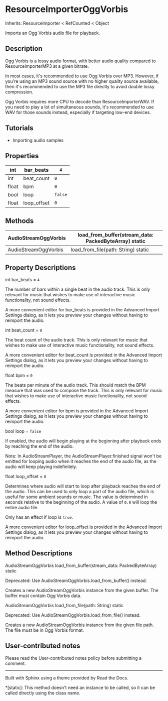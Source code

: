 # ResourceImporterOggVorbis

Inherits: ResourceImporter < RefCounted < Object

Imports an Ogg Vorbis audio file for playback.

## Description

Ogg Vorbis is a lossy audio format, with better audio quality compared to
ResourceImporterMP3 at a given bitrate.

In most cases, it's recommended to use Ogg Vorbis over MP3. However, if you're
using an MP3 sound source with no higher quality source available, then it's
recommended to use the MP3 file directly to avoid double lossy compression.

Ogg Vorbis requires more CPU to decode than ResourceImporterWAV. If you need
to play a lot of simultaneous sounds, it's recommended to use WAV for those
sounds instead, especially if targeting low-end devices.

## Tutorials

  * Importing audio samples

## Properties

int | bar_beats | `4`  
---|---|---  
int | beat_count | `0`  
float | bpm | `0`  
bool | loop | `false`  
float | loop_offset | `0`  
  
## Methods

AudioStreamOggVorbis | load_from_buffer(stream_data: PackedByteArray) static  
---|---  
AudioStreamOggVorbis | load_from_file(path: String) static  
  
## Property Descriptions

int bar_beats = `4`

The number of bars within a single beat in the audio track. This is only
relevant for music that wishes to make use of interactive music functionality,
not sound effects.

A more convenient editor for bar_beats is provided in the Advanced Import
Settings dialog, as it lets you preview your changes without having to
reimport the audio.

int beat_count = `0`

The beat count of the audio track. This is only relevant for music that wishes
to make use of interactive music functionality, not sound effects.

A more convenient editor for beat_count is provided in the Advanced Import
Settings dialog, as it lets you preview your changes without having to
reimport the audio.

float bpm = `0`

The beats per minute of the audio track. This should match the BPM measure
that was used to compose the track. This is only relevant for music that
wishes to make use of interactive music functionality, not sound effects.

A more convenient editor for bpm is provided in the Advanced Import Settings
dialog, as it lets you preview your changes without having to reimport the
audio.

bool loop = `false`

If enabled, the audio will begin playing at the beginning after playback ends
by reaching the end of the audio.

Note: In AudioStreamPlayer, the AudioStreamPlayer.finished signal won't be
emitted for looping audio when it reaches the end of the audio file, as the
audio will keep playing indefinitely.

float loop_offset = `0`

Determines where audio will start to loop after playback reaches the end of
the audio. This can be used to only loop a part of the audio file, which is
useful for some ambient sounds or music. The value is determined in seconds
relative to the beginning of the audio. A value of `0.0` will loop the entire
audio file.

Only has an effect if loop is `true`.

A more convenient editor for loop_offset is provided in the Advanced Import
Settings dialog, as it lets you preview your changes without having to
reimport the audio.

## Method Descriptions

AudioStreamOggVorbis load_from_buffer(stream_data: PackedByteArray) static

Deprecated: Use AudioStreamOggVorbis.load_from_buffer() instead.

Creates a new AudioStreamOggVorbis instance from the given buffer. The buffer
must contain Ogg Vorbis data.

AudioStreamOggVorbis load_from_file(path: String) static

Deprecated: Use AudioStreamOggVorbis.load_from_file() instead.

Creates a new AudioStreamOggVorbis instance from the given file path. The file
must be in Ogg Vorbis format.

## User-contributed notes

Please read the User-contributed notes policy before submitting a comment.

* * *

Built with Sphinx using a theme provided by Read the Docs.

  *[static]: This method doesn't need an instance to be called, so it can be called directly using the class name.

